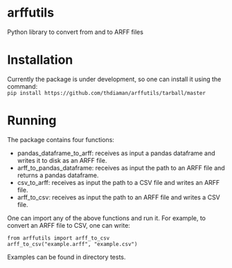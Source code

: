 # arffutils
Python library to convert from and to ARFF files

# Installation
Currently the package is under development, so one can install it using the command:  
`pip install https://github.com/thdiaman/arffutils/tarball/master`

# Running
The package contains four functions:
- pandas_dataframe_to_arff: receives as input a pandas dataframe and writes it to disk as an ARFF file.
- arff_to_pandas_dataframe: receives as input the path to an ARFF file and returns a pandas dataframe.
- csv_to_arff: receives as input the path to a CSV file and writes an ARFF file.
- arff_to_csv: receives as input the path to an ARFF file and writes a CSV file.

One can import any of the above functions and run it. For example, to convert an ARFF file to CSV, one can write:
```
from arffutils import arff_to_csv
arff_to_csv("example.arff", "example.csv")
```

Examples can be found in directory tests.
